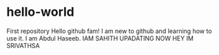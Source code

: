 # hello-world
First repository
Hello github fam! I am new to github and learning how to use it.
I am Abdul Haseeb.
IAM SAHITH UPADATING NOW
HEY IM SRIVATHSA

